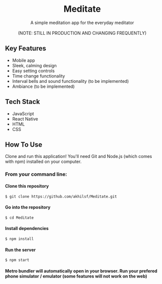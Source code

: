 <h1 align="center">
  Meditate
</h1>

<p align="center">
A simple meditation app for the everyday meditator <br />
<br />
(NOTE: STILL IN PRODUCTION AND CHANGING FREQUENTLY)
</p>

## Key Features
* Mobile app
* Sleek, calming design
* Easy setting controls
* Time change functionality
* Interval bells and sound functionality (to be implemented)
* Ambiance (to be implemented)

## Tech Stack
* JavaScript
* React Native
* HTML
* CSS

## How To Use
Clone and run this application! You'll need Git and Node.js (which comes with npm) installed on your computer.

### From your command line:


#### Clone this repository
```
$ git clone https://github.com/akhilsf/Meditate.git
```

#### Go into the repository
```
$ cd Meditate
```

#### Install dependencies
```
$ npm install
```

#### Run the server
```
$ npm start
```

#### Metro bundler will automatically open in your browser. Run your prefered phone simulator / emulator (some features will not work on the web)
